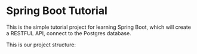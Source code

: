 # Spring Boot Tutorial
This is the simple tutorial project for learning Spring Boot, which will create a RESTFUL API, connect to the Postgres database.

This is our project structure:


